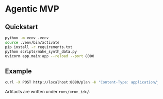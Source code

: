 # Agentic MVP

## Quickstart
```bash
python -m venv .venv
source .venv/bin/activate
pip install -r requirements.txt
python scripts/make_synth_data.py
uvicorn app.main:app --reload --port 8080
```

## Example
```bash
curl -X POST http://localhost:8080/plan -H "Content-Type: application/json" -d '{}'
```

Artifacts are written under `runs/<run_id>/`.
